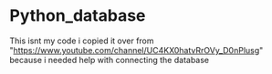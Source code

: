 # Python_database
This isnt my code i copied it over from "https://www.youtube.com/channel/UC4KX0hatvRrOVy_D0nPlusg" because  i needed help with connecting the database
